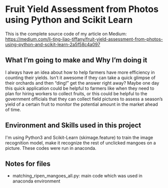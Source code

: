 # Fruit Yield Assessment from Photos using Python and Scikit Learn
This is the complete source code of my article on Medium: <br>
https://medium.com/li-ting-liao-tiffany/fruit-yield-assessment-from-photos-using-python-and-scikit-learn-2a5f58c4a097

## What I’m going to make and Why I’m doing it
I always have an idea about how to help farmers have more efficiency in counting their yields. Isn’t it awesome if they can take a quick glimpse of their orchards and then “ding!” get the answer right away? Maybe one day this quick application could be helpful to farmers like when they need to plan for hiring workers to collect fruits, or this could be helpful to the government officials that they can collect field pictures to assess a season’s yield of a certain fruit to monitor the potential amount in the market ahead of time.

## Environment and Skills used in this project
I'm using Python3 and Scikit-Learn (skimage.feature) to train the image recognition model, make it recognize the rest of unclicked mangoes on a picture. These codes were run in anaconda.

## Notes for files
* matching_ripen_mangoes_all.py: main code which was used in anaconda environment
